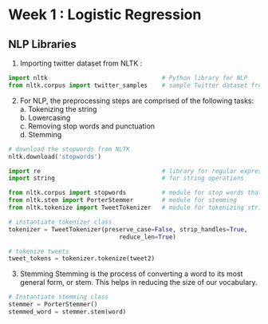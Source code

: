 # Week 1 : Logistic Regression

## NLP Libraries

1. Importing twitter dataset from NLTK :

```python
import nltk                                # Python library for NLP
from nltk.corpus import twitter_samples    # sample Twitter dataset from NLTK
```

2. For NLP, the preprocessing steps are comprised of the following tasks:<br>
a. Tokenizing the string<br>
b. Lowercasing<br>
c. Removing stop words and punctuation<br>
d. Stemming<br>

```python
# download the stopwords from NLTK
nltk.download('stopwords')

import re                                  # library for regular expression operations
import string                              # for string operations

from nltk.corpus import stopwords          # module for stop words that come with NLTK
from nltk.stem import PorterStemmer        # module for stemming
from nltk.tokenize import TweetTokenizer   # module for tokenizing strings

# instantiate tokenizer class
tokenizer = TweetTokenizer(preserve_case=False, strip_handles=True,
                               reduce_len=True)

# tokenize tweets
tweet_tokens = tokenizer.tokenize(tweet2)

```

3. Stemming
Stemming is the process of converting a word to its most general form, or stem. This helps in reducing the size of our vocabulary.

```python
# Instantiate stemming class
stemmer = PorterStemmer() 
stemmed_word = stemmer.stem(word)
```


